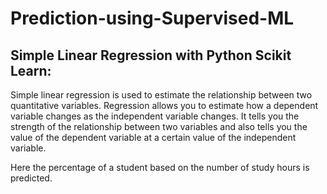 # Prediction-using-Supervised-ML
## Simple Linear Regression with Python Scikit Learn: 
Simple linear regression is used to estimate the relationship between two quantitative variables. Regression allows you to estimate how a dependent variable changes as the independent variable changes.
It tells you the strength of the relationship between two variables and also tells you the value of the dependent variable at a certain value of the independent variable.

Here the percentage of a student based on the number of study hours is predicted.
